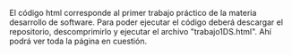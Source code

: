 El código html corresponde al primer trabajo práctico de la materia desarrollo de software. Para poder ejecutar el código deberá descargar el repositorio, descomprimirlo y ejecutar el archivo "trabajo1DS.html". Ahí podrá ver toda la página en cuestión.
